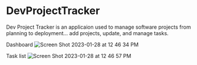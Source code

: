 # DevProjectTracker
Dev Project Tracker is an applicaion used to manage software projects from planning to deployment... add projects, update, and manage tasks.

Dashboard
![Screen Shot 2023-01-28 at 12 46 34 PM](https://user-images.githubusercontent.com/72363705/215290510-c72ef126-f4f6-4e9c-819c-fba87fa36865.png)

Task list
![Screen Shot 2023-01-28 at 12 46 57 PM](https://user-images.githubusercontent.com/72363705/215290517-61bc3044-05bb-4a80-bb21-a73bc847b10e.png)
